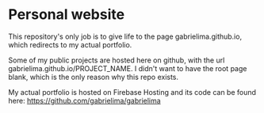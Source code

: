 # Personal website

This repository's only job is to give life to the page gabrielima.github.io, which redirects to my actual portfolio.

Some of my public projects are hosted here on github, with the url gabrielima.github.io/PROJECT_NAME. I didn't want to have the root page blank, which is the only reason why this repo exists.

My actual portfolio is hosted on Firebase Hosting and its code can be found here: https://github.com/gabrielima/gabrielima
